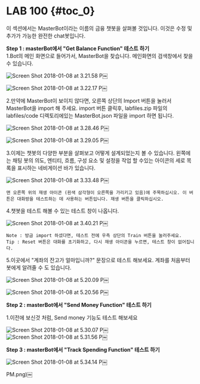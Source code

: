 LAB 100 {#toc_0}
=======

이 섹션에서는 MasterBot이라는 이름의 금융 챗봇을 살펴볼 것입니다. 이것은
수정 및 추가가 가능한 완전한 chat봇입니다.

**Step 1 : masterBot에서 "Get Balance Function" 테스트 하기**\
 1.Bot의 메인 화면으로 들어가서, MasterBot을 찾습니다. 메인화면의
검색창에서 찾을 수 있습니다.

![Screen Shot 2018-01-08 at 3.21.58
P](media/15153914320994/Screen%20Shot%202018-01-08%20at%203.21.58%20PM.png)￼

![Screen Shot 2018-01-08 at 3.22.17
P](media/15153914320994/Screen%20Shot%202018-01-08%20at%203.22.17%20PM.png)￼

2.만약에 MasterBot이 보이지 않다면, 오른쪽 상단의 Import 버튼을 눌러서
MasterBot을 import 해 주세요. import 버튼 클릭후, labfiles.zip 파일의
labfiles/code 디렉토리에있는 MasterBot.json 파일을 import 하면 됩니다.

![Screen Shot 2018-01-08 at 3.28.46
P](media/15153914320994/Screen%20Shot%202018-01-08%20at%203.28.46%20PM.png)￼

![Screen Shot 2018-01-08 at 3.29.05
P](media/15153914320994/Screen%20Shot%202018-01-08%20at%203.29.05%20PM.png)￼

3.이제는 챗봇의 다양한 부분을 살펴보고 어떻게 설계되었는지 볼 수
있습니다. 왼쪽에는 채팅 봇의 의도, 엔티티, 흐름, 구성 요소 및 설정을
작업 할 수있는 아이콘의 세로 목록을 표시하는 네비게이션 바가 있습니다.

![Screen Shot 2018-01-08 at 3.33.48
P](media/15153914320994/Screen%20Shot%202018-01-08%20at%203.33.48%20PM.png)￼

    맨 오른쪽 위의 재생 아이콘 (흰색 삼각형이 오른쪽을 가리키고 있음)에 주목하십시오. 이 버튼은 대화방을 테스트하는 데 사용하는 버튼입니다. 재생 버튼을 클릭하십시오.

4.챗봇을 테스트 해볼 수 있는 테스트 창이 나옵니다.

![Screen Shot 2018-01-08 at 3.40.21
P](media/15153914320994/Screen%20Shot%202018-01-08%20at%203.40.21%20PM.png)￼

    Note : 방금 import 하셨다면, 테스트 전에 우측 상단의 Train 버튼을 눌러주세요.
    Tip : Reset 버튼은 대화를 초기화하고, 다시 재생 아이콘을 누르면, 테스트 창이 없어집니다. 

5.이곳에서 "계좌의 잔고가 얼마입니까?" 문장으로 테스트 해보세요. 계좌를
처음부터 봇에게 알려줄 수 도 있습니다.

![Screen Shot 2018-01-08 at 5.20.09
P](media/15153914320994/Screen%20Shot%202018-01-08%20at%205.20.09%20PM.png)￼

![Screen Shot 2018-01-08 at 5.20.56
P](media/15153914320994/Screen%20Shot%202018-01-08%20at%205.20.56%20PM.png)￼

**Step 2 : masterBot에서 "Send Money Function" 테스트 하기**

1.이전에 보신것 처럼, Send money 기능도 테스트 해보세요

![Screen Shot 2018-01-08 at 5.30.07
P](media/15153914320994/Screen%20Shot%202018-01-08%20at%205.30.07%20PM.png)￼\
 ![Screen Shot 2018-01-08 at 5.31.56
P](media/15153914320994/Screen%20Shot%202018-01-08%20at%205.31.56%20PM.png)￼

**Step 3 : masterBot에서 "Track Spending Function" 테스트 하기**

![Screen Shot 2018-01-08 at 5.34.14
P](media/15153914320994/Screen%20Shot%202018-01-08%20at%205.34.14%20PM.png)￼

PM.png)￼
